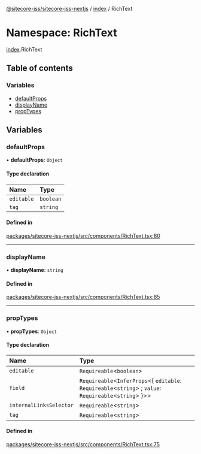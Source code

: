 [@sitecore-jss/sitecore-jss-nextjs](../README.md) / [index](index.md) / RichText

# Namespace: RichText

[index](index.md).RichText

## Table of contents

### Variables

- [defaultProps](index.RichText.md#defaultprops)
- [displayName](index.RichText.md#displayname)
- [propTypes](index.RichText.md#proptypes)

## Variables

### defaultProps

• **defaultProps**: `Object`

#### Type declaration

| Name | Type |
| :------ | :------ |
| `editable` | `boolean` |
| `tag` | `string` |

#### Defined in

[packages/sitecore-jss-nextjs/src/components/RichText.tsx:80](https://github.com/Sitecore/jss/blob/dd36bab3e/packages/sitecore-jss-nextjs/src/components/RichText.tsx#L80)

___

### displayName

• **displayName**: `string`

#### Defined in

[packages/sitecore-jss-nextjs/src/components/RichText.tsx:85](https://github.com/Sitecore/jss/blob/dd36bab3e/packages/sitecore-jss-nextjs/src/components/RichText.tsx#L85)

___

### propTypes

• **propTypes**: `Object`

#### Type declaration

| Name | Type |
| :------ | :------ |
| `editable` | `Requireable`\<`boolean`\> |
| `field` | `Requireable`\<`InferProps`\<\{ `editable`: `Requireable`\<`string`\> ; `value`: `Requireable`\<`string`\>  }\>\> |
| `internalLinksSelector` | `Requireable`\<`string`\> |
| `tag` | `Requireable`\<`string`\> |

#### Defined in

[packages/sitecore-jss-nextjs/src/components/RichText.tsx:75](https://github.com/Sitecore/jss/blob/dd36bab3e/packages/sitecore-jss-nextjs/src/components/RichText.tsx#L75)
